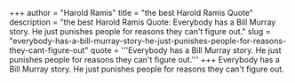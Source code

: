 +++
author = "Harold Ramis"
title = "the best Harold Ramis Quote"
description = "the best Harold Ramis Quote: Everybody has a Bill Murray story. He just punishes people for reasons they can't figure out."
slug = "everybody-has-a-bill-murray-story-he-just-punishes-people-for-reasons-they-cant-figure-out"
quote = '''Everybody has a Bill Murray story. He just punishes people for reasons they can't figure out.'''
+++
Everybody has a Bill Murray story. He just punishes people for reasons they can't figure out.
